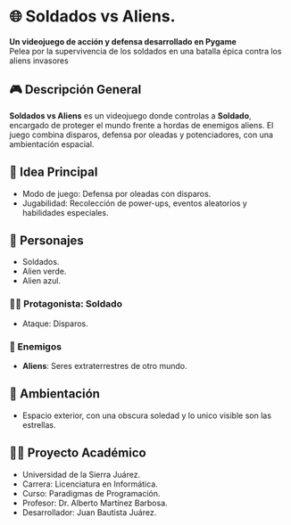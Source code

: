 # 🌐 Soldados vs Aliens.
**Un videojuego de acción y defensa desarrollado en Pygame**  
Pelea por la supervivencia de los soldados en una batalla épica contra los aliens invasores

## 🎮 Descripción General
**Soldados vs Aliens** es un videojuego donde controlas a **Soldado**, encargado de proteger el mundo frente a hordas de enemigos aliens. El juego combina disparos, defensa por oleadas y potenciadores, con una ambientación espacial.

## 🧠 Idea Principal
- Modo de juego: Defensa por oleadas con disparos.
- Jugabilidad: Recolección de power-ups, eventos aleatorios y habilidades especiales.

## 👾 Personajes
- Soldados.
- Alien verde.
- Alien azul.

### 👨‍💻 Protagonista: Soldado
- Ataque: Disparos.

### 🧟 Enemigos
- **Aliens**: Seres extraterrestres de otro mundo.

## 🌆 Ambientación
- Espacio exterior, con una obscura soledad y lo unico visible son las estrellas.

## 👨‍🏫 Proyecto Académico
- Universidad de la Sierra Juárez.
- Carrera: Licenciatura en Informática.
- Curso: Paradigmas de Programación.
- Profesor: Dr. Alberto Martínez Barbosa.
- Desarrollador: Juan Bautista Juárez. 
